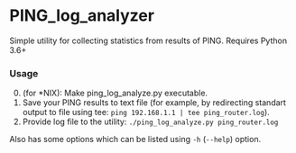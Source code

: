 # PING_log_analyzer
Simple utility for collecting statistics from results of PING.
Requires Python 3.6+

### Usage
0. (for *NIX): Make ping_log_analyze.py executable.
1. Save your PING results to text file (for example, by redirecting standart output to file using tee: `ping 192.168.1.1 | tee ping_router.log`).
2. Provide log file to the utility: `./ping_log_analyze.py ping_router.log`

Also has some options which can be listed using `-h` (`--help`) option.